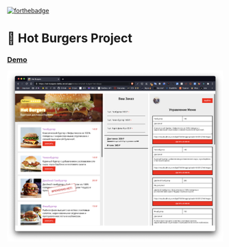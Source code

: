 [![forthebadge](https://forthebadge.com/images/badges/it-works-why.svg)](https://forthebadge.com)

# 🍔 Hot Burgers Project 

### [Demo](https://hot-burgers-delta.vercel.app/)

![demo](demo.png)